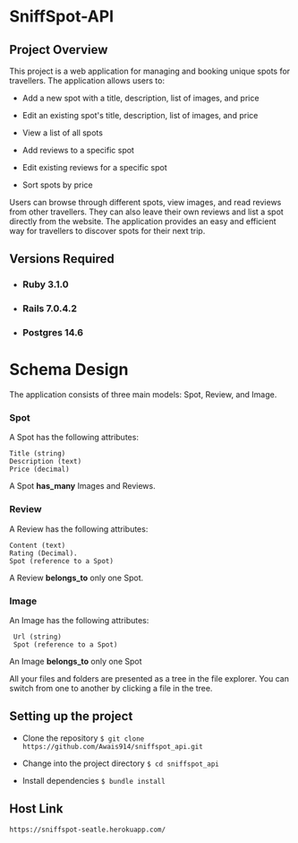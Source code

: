 # SniffSpot-API
## Project Overview

This project is a web application for managing and booking unique spots for travellers. The application allows users to:

- Add a new spot with a title, description, list of images, and price

-   Edit an existing spot's title, description, list of images, and price

-   View a list of all spots
    
-   Add reviews to a specific spot
    
-   Edit existing reviews for a specific spot
    
-   Sort spots by price

Users can browse through different spots, view images, and read reviews from other travellers. They can also leave their own reviews and list a spot directly from the website. The application provides an easy and efficient way for travellers to discover spots for their next trip.

## Versions Required
- ### Ruby 3.1.0
- ### Rails 7.0.4.2
- ### Postgres 14.6
# Schema Design

The application consists of three main models: Spot, Review, and Image.

### Spot

A Spot has the following attributes:

    Title (string)
    Description (text)
    Price (decimal)
    

A Spot **has_many** Images and Reviews.

  

### Review

A Review has the following attributes:

    Content (text)
    Rating (Decimal).
    Spot (reference to a Spot)
    

A Review **belongs_to** only one Spot.

 
### Image

An Image has the following attributes:

     Url (string)
     Spot (reference to a Spot)
    

An Image **belongs_to** only one Spot

All your files and folders are presented as a tree in the file explorer. You can switch from one to another by clicking a file in the tree.

## Setting up the project

 

 - Clone the repository
	  `$ git clone https://github.com/Awais914/sniffspot_api.git`

    

- Change into the project directory
		 `$ cd sniffspot_api`
		
- Install dependencies
	`$ bundle install`

## Host Link
	https://sniffspot-seatle.herokuapp.com/



